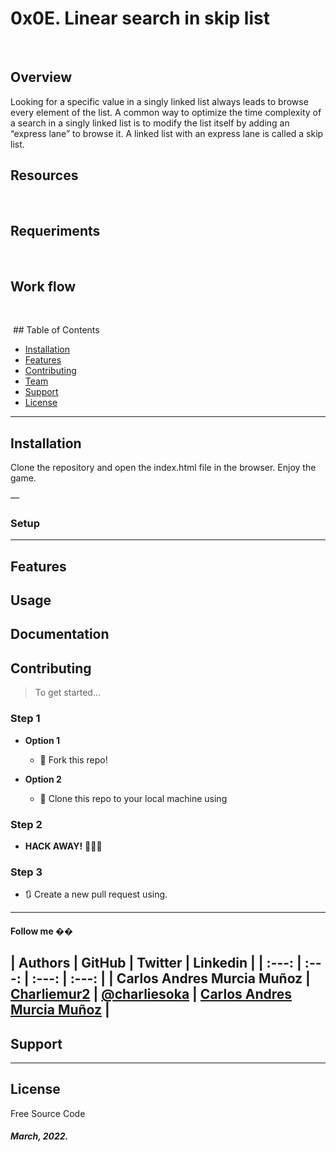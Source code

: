 #  0x0E. Linear search in skip list
​
## Overview
Looking for a specific value in a singly linked list always leads to browse every element of the list. A common way to optimize the time complexity of a search in a singly linked list is to modify the list itself by adding an “express lane” to browse it. A linked list with an express lane is called a skip list.

## Resources
​
## Requeriments

​
​
## Work flow

​

​
​## Table of Contents

- [Installation](#installation)
- [Features](#features)
- [Contributing](#contributing)
- [Team](#team)
- [Support](#support)
- [License](#license)


---

## Installation

Clone the repository and open the index.html file in the browser. Enjoy the game.

—

### Setup

---

## Features
## Usage 



## Documentation 

## Contributing

> To get started...

### Step 1

- **Option 1**
    - 🍴 Fork this repo!

- **Option 2**
    - 👯 Clone this repo to your local machine using 

### Step 2

- **HACK AWAY!** 🔨🔨🔨

### Step 3

- 🔃 Create a new pull request using. 
---

#### Follow me ��
​
| Authors | GitHub | Twitter | Linkedin |
| :---: | :---: | :---: | :---: |
| Carlos Andres Murcia Muñoz | [Charliemur2](https://github.com/Charliemur2) | [@charliesoka](https://twitter.com/charliesoka?lang=es) | [Carlos Andres Murcia Muñoz](https://www.linkedin.com/in/carlos-andres-murcia-munoz/) |
---

## Support

---

## License

Free Source Code

##### March, 2022.
